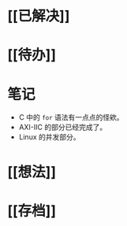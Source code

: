 # [[已解决]]

# [[待办]]

# 笔记
- C 中的 `for` 语法有一点点的怪欸。 
- AXI-IIC 的部分已经完成了。
- Linux 的并发部分。

# [[想法]]

# [[存档]]